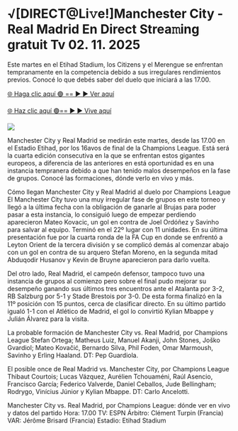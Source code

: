 # √[DIRECT@Li𝚟e!]Manchester City - Real Madrid En Direct Strea𝚖ing gratuit Tv 02. 11. 2025 #

Este martes en el Etihad Stadium, los Citizens y el Merengue se enfrentan tempranamente en la competencia debido a sus irregulares rendimientos previos. Conocé lo que debés saber del duelo que iniciará a las 17.00.

[🌐 Haga clic aquí 🟢 == ► ► Ver aquí](https://t.co/9uTTPzro9O)

[🌐 Haz clic aquí 🟢== ► ► Vive aquí](https://t.co/9uTTPzro9O)

<a href="https://t.co/9uTTPzro9O" rel="nofollow" data-target="animated-image.originalLink"><img src="https://camo.githubusercontent.com/1be82823e85778f8a57db5ea2a2e46822e8721e5be32dc31a466a7df3bb16d49/68747470733a2f2f636c6173736963616c7363686f6f6c6f6662616c6c65746c692e636f6d2f6e686b2f72676273727465672e676966" data-canonical-src="https://classicalschoolofballetli.com/nhk/rgbsrteg.gif" style="max-width: 100%; display: inline-block;" data-target="animated-image.originalImage"></a>

Manchester City y Real Madrid se medirán este martes, desde las 17.00 en el Estadio Etihad, por los 16avos de final de la Champions League. Está será la cuarta edición consecutiva en la que se enfrentan estos gigantes europeos, a diferencia de las anteriores en está oportunidad es en una instancia tempranera debido a que han tenido malos desempeños en la fase de grupos. Conocé las formaciones, dónde verlo en vivo y más.

Cómo llegan Manchester City y Real Madrid al duelo por Champions League
El Manchester City tuvo una muy irregular fase de grupos en este torneo y llegó a la última fecha con la obligación de ganarle al Brujas para poder pasar a esta instancia, lo consiguió luego de empezar perdiendo aparecieron Mateo Kovacic, un gol en contra de Joel Ordóñez y Savinho para salvar al equipo. Terminó en el 22º lugar con 11 unidades. En su última presentación fue por la cuarta ronda de la FA Cup en donde se enfrentó a Leyton Orient de la tercera división y se complicó demás al comenzar abajo con un gol en contra de su arquero Stefan Moreno, en la segunda mitad Abduqodir Husanov y Kevin de Bruyne aparecieron para darlo vuelta. 

Del otro lado, Real Madrid, el campeón defensor, tampoco tuvo una instancia de grupos al comienzo pero sobre el final pudo mejorar su desempeño ganando sus últimos tres encuentros ante el Atalanta por 3-2, RB Salzburg por 5-1 y Stade Brestois por 3-0. De esta forma finalizó en la 11º posición con 15 puntos, cerca de clasificar directo. En su último partido igualó 1-1 con el Atlético de Madrid, el gol lo convirtió Kylian Mbappe y Julián Álvarez para la visita.

La probable formación de Manchester City vs. Real Madrid, por Champions League
Stefan Ortega; Matheus Luiz, Manuel Akanji, John Stones, Joško Gvardiol; Mateo Kovačić, Bernardo Silva, Phil Foden, Omar Marmoush, Savinho y Erling Haaland. DT: Pep Guardiola. 

El posible once de Real Madrid vs. Manchester City, por Champions League
Thibaut Courtois; Lucas Vázquez, Aurélien Tchouaméni, Raúl Asencio, Francisco García; Federico Valverde, Daniel Ceballos, Jude Bellingham; Rodrygo, Vinícius Júnior y Kylian Mbappe. DT: Carlo Ancelotti.

Manchester City vs. Real Madrid, por Champions League: dónde ver en vivo y datos del partido
Hora: 17.00
TV: ESPN
Árbitro: Clément Turpin (Francia)
VAR: Jérôme Brisard (Francia)
Estadio: Etihad Stadium
